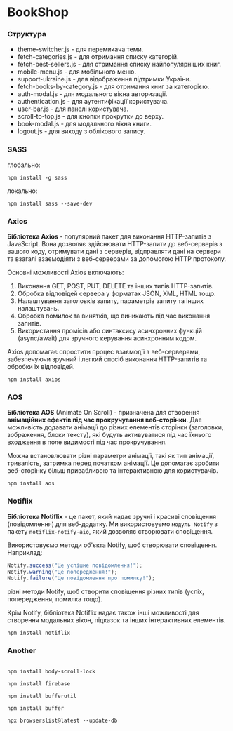 # BookShop

### Структура

- theme-switcher.js - для перемикача теми.
- fetch-categories.js - для отримання списку категорій.
- fetch-best-sellers.js - для отримання списку найпопулярніших книг.
- mobile-menu.js - для мобільного меню.
- support-ukraine.js - для відображення підтримки України.
- fetch-books-by-category.js - для отримання книг за категорією.
- auth-modal.js - для модального вікна авторизації.
- authentication.js - для аутентифікації користувача.
- user-bar.js - для панелі користувача.
- scroll-to-top.js - для кнопки прокрутки до верху.
- book-modal.js - для модального вікна книги.
- logout.js - для виходу з облікового запису.

### SASS

глобально:

```
npm install -g sass
```

локально:

```
npm install sass --save-dev
```

### Axios

**Бібліотека Axios** - популярний пакет для виконання HTTP-запитів з JavaScript.
Вона дозволяє здійснювати HTTP-запити до веб-серверів з вашого коду, отримувати
дані з серверів, відправляти дані на сервери та взагалі взаємодіяти з
веб-серверами за допомогою HTTP протоколу.

Основні можливості Axios включають:

1. Виконання GET, POST, PUT, DELETE та інших типів HTTP-запитів.
2. Обробка відповідей сервера у форматах JSON, XML, HTML тощо.
3. Налаштування заголовків запиту, параметрів запиту та інших налаштувань.
4. Обробка помилок та винятків, що виникають під час виконання запитів.
5. Використання промісів або синтаксису асинхронних функцій (async/await) для
   зручного керування асинхронним кодом.

Axios допомагає спростити процес взаємодії з веб-серверами, забезпечуючи зручний
і легкий спосіб виконання HTTP-запитів та обробки їх відповідей.

```
npm install axios
```

### AOS

**Бібліотека AOS** (Animate On Scroll) - призначена для створення **анімаційних
ефектів під час прокручування веб-сторінки**. Дає можливість додавати анімації
до різних елементів сторінки (заголовки, зображення, блоки тексту), які будуть
активуватися під час їхнього входження в поле видимості під час прокручування.

Можна встановлювати різні параметри анімації, такі як тип анімації, тривалість,
затримка перед початком анімації. Це допомагає зробити веб-сторінку більш
привабливою та інтерактивною для користувачів.

```
npm install aos
```

### Notiflix

**Бібліотека Notiflix** - це пакет, який надає зручні і красиві сповіщення (повідомлення) для веб-додатку. Ми використовуємо `модуль Notify` з пакету `notiflix-notify-aio`, який дозволяє створювати сповіщення.

Використовуємо методи об'єкта Notify, щоб створювати сповіщення. Наприклад:

```javascript
Notify.success("Це успішне повідомлення!");
Notify.warning("Це попередження!");
Notify.failure("Це повідомлення про помилку!");
```

різні методи Notify, щоб створити сповіщення різних типів (успіх, попередження, помилка тощо).

Крім Notify, бібліотека Notiflix надає також інші можливості для створення модальних вікон, підказок та інших інтерактивних елементів.

```
npm install notiflix
```

### Another

```

npm install body-scroll-lock

npm install firebase

npm install bufferutil

npm install buffer

npx browserslist@latest --update-db
```
